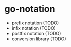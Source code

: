# go-notation
* prefix notation (TODO)
* infix notation (TODO)
* postfix notation (TODO)
* conversion library (TODO)
